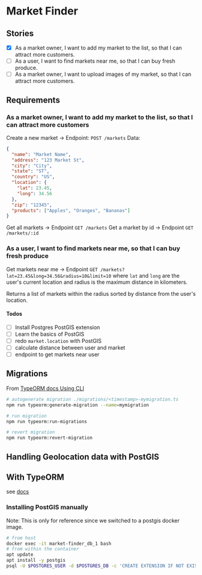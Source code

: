 # Market Finder

## Stories

- [x] As a market owner, I want to add my market to the list, so that I can attract more customers.
- [ ] As a user, I want to find markets near me, so that I can buy fresh produce.
- [ ] As a market owner, I want to upload images of my market, so that I can attract more customers.

## Requirements

### As a market owner, I want to add my market to the list, so that I can attract more customers

Create a new market ->
Endpoint: `POST /markets`
Data:

```json
{
  "name": "Market Name",
  "address": "123 Market St",
  "city": "City",
  "state": "ST",
  "country": "US",
  "location": {
    "lat": 23.45,
    "long": 34.56
  },
  "zip": "12345",
  "products": ["Apples", "Oranges", "Bananas"]
}
```

Get all markets -> Endpoint `GET /markets`
Get a market by id -> Endpoint `GET /markets/:id`

### As a user, I want to find markets near me, so that I can buy fresh produce

Get markets near me -> Endpoint `GET /markets?lat=23.45&long=34.56&radius=10&limit=10`
where `lat` and `long` are the user's current location and radius is the maximum distance in kilometers.

Returns a list of markets within the radius sorted by distance from the user's location.

#### Todos

- [ ] Install Postgres PostGIS extension
- [ ] Learn the basics of PostGIS
- [ ] redo `market.location` with PostGIS
- [ ] calculate distance between user and market
- [ ] endpoint to get markets near user

## Migrations

From [TypeORM docs Using CLI](https://orkhan.gitbook.io/typeorm/docs/using-cli)

```sh
# autogenerate migration ./migrations/<timestamp>-mymigration.ts
npm run typeorm:generate-migration --name=mymigration

# run migration
npm run typeorm:run-migrations

# revert migration
npm run typeorm:revert-migration
```

## Handling Geolocation data with PostGIS

## With TypeORM

see [docs](https://orkhan.gitbook.io/typeorm/docs/entities#spatial-columns)

### Installing PostGIS manually

Note: This is only for reference since we switched to a postgis docker image.

```sh
# from host
docker exec -it market-finder_db_1 bash
# from within the container
apt update
apt install -y postgis
psql -U $POSTGRES_USER -d $POSTGRES_DB -c 'CREATE EXTENSION IF NOT EXISTS postgis;'
```
